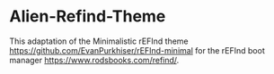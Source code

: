 # Alien-Refind-Theme

This adaptation of the Minimalistic rEFInd theme https://github.com/EvanPurkhiser/rEFInd-minimal 
for the rEFInd boot manager https://www.rodsbooks.com/refind/.

